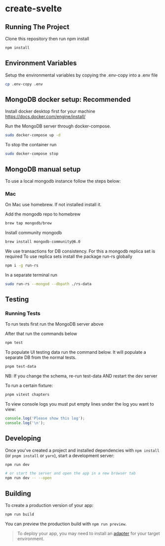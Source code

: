 # create-svelte

## Running The Project

Clone this repository then run npm install

```bash
npm install
```

## Environment Variables

Setup the environmental variables by copying the .env-copy into a .env file

```bash
cp .env-copy .env
```

## MongoDB docker setup: Recommended

Install docker desktop first for your machine https://docs.docker.com/engine/install/

Run the MongoDB server through docker-compose.

```bash
sudo docker-compose up -d
```

To stop the container run

```bash
sudo docker-compose stop
```

## MongoDB manual setup

To use a local mongodb instance follow the steps below:

### Mac

On Mac use homebrew. If not installed install it.

Add the mongodb repo to homebrew

```bash
brew tap mongodb/brew
```

Install community mongodb

```bash
brew install mongodb-community@6.0
```

We use transactions for DB consistency. For this a mongodb replica set is required
To use replica sets install the package run-rs globally

```bash
npm i -g run-rs
```

In a separate terminal run

```bash
sudo run-rs --mongod --dbpath ./rs-data
```

## Testing

### Running Tests

To run tests first run the MongoDB server above

After that run the commands below

```bash
npm test
```

To populate UI testing data run the command below. It will populate a separate DB from the normal tests.

```bash
pnpm test-data
```

NB: If you change the schema, re-run test-data AND restart the dev server

To run a certain fixture:

```bash
pnpm vitest chapters
```

To view console logs you must put empty lines under the log you want to view:

```javascript
console.log('Please show this log');
console.log('\n');
```

## Developing

Once you've created a project and installed dependencies with `npm install` (or `pnpm install` or `yarn`), start a development server:

```bash
npm run dev

# or start the server and open the app in a new browser tab
npm run dev -- --open
```

## Building

To create a production version of your app:

```bash
npm run build
```

You can preview the production build with `npm run preview`.

> To deploy your app, you may need to install an [adapter](https://kit.svelte.dev/docs/adapters) for your target environment.
